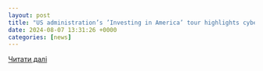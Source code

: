 ```yaml
---
layout: post
title: "US administration’s ’Investing in America’ tour highlights cybersecurity workforce development, new scholarships"
date: 2024-08-07 13:31:26 +0000
categories: [news]
---
```


[Читати далі](https://industrialcyber.co/training-development/us-administrations-investing-in-america-tour-highlights-cybersecurity-workforce-development-new-scholarships/)
